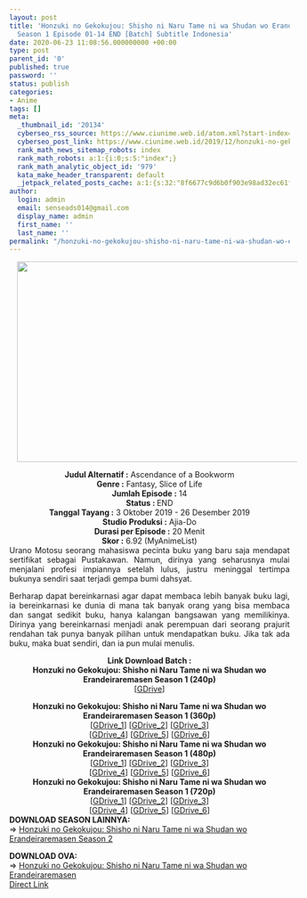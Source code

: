 ```yaml
---
layout: post
title: 'Honzuki no Gekokujou: Shisho ni Naru Tame ni wa Shudan wo Erandeiraremasen
  Season 1 Episode 01-14 END [Batch] Subtitle Indonesia'
date: 2020-06-23 11:08:56.000000000 +00:00
type: post
parent_id: '0'
published: true
password: ''
status: publish
categories:
- Anime
tags: []
meta:
  _thumbnail_id: '20134'
  cyberseo_rss_source: https://www.ciunime.web.id/atom.xml?start-index=1351&max-results=150
  cyberseo_post_link: https://www.ciunime.web.id/2019/12/honzuki-no-gekokujou-shisho-ni-naru.html
  rank_math_news_sitemap_robots: index
  rank_math_robots: a:1:{i:0;s:5:"index";}
  rank_math_analytic_object_id: '979'
  kata_make_header_transparent: default
  _jetpack_related_posts_cache: a:1:{s:32:"8f6677c9d6b0f903e98ad32ec61f8deb";a:2:{s:7:"expires";i:1645324569;s:7:"payload";a:0:{}}}
author:
  login: admin
  email: senseads014@gmail.com
  display_name: admin
  first_name: ''
  last_name: ''
permalink: "/honzuki-no-gekokujou-shisho-ni-naru-tame-ni-wa-shudan-wo-erandeiraremasen-season-1-episode-01-14-end-batch-subtitle-indonesia/"
---
```

<div class="separator" style="clear: both; text-align: center;"><a href="https://1.bp.blogspot.com/-x2u2aNvpUnA/XZWwld5GDWI/AAAAAAAAdb0/zCLPwgS1-eMluxDRlrjQt8U2JGB9ZRe6QCLcBGAsYHQ/s1600/Honzuki%2Bno%2BGekokujou%2B-%2BShisho%2Bni%2BNaru%2BTame%2Bni%2Bwa%2BShudan%2Bwo%2BErandeiraremasen.png" imageanchor="1" style="margin-left: 1em; margin-right: 1em;"><img border="0" data-original-height="720" data-original-width="1280" height="360" src="{{ site.baseurl }}/assets/2020/06/Honzuki%2Bno%2BGekokujou%2B-%2BShisho%2Bni%2BNaru%2BTame%2Bni%2Bwa%2BShudan%2Bwo%2BErandeiraremasen.png" width="640" /></a></div>
<p>
<div style="text-align: center;"><b>Judul</b><b><b>&nbsp;Alternatif</b>&nbsp;:</b>&nbsp;Ascendance of a Bookworm</div>
<div style="text-align: center;"><b>Genre :</b>&nbsp;Fantasy, Slice of Life</div>
<div style="text-align: center;"><b>Jumlah Episode :</b>&nbsp;14<br /><b>Status :&nbsp;</b>END<br /><b>Tanggal Tayang :</b>&nbsp;3 Oktober 2019 - 26 Desember 2019<br /><b>Studio Produksi :</b>&nbsp;Ajia-Do<br /><b>Durasi per Episode :</b>&nbsp;20 Menit</div>
<div style="text-align: center;"><b>Skor :</b>&nbsp;6.92 (MyAnimeList)</div>
<div style="text-align: center;"></div>
<div style="text-align: justify;">Urano Motosu seorang mahasiswa pecinta buku yang baru saja mendapat sertifikat sebagai Pustakawan. Namun, dirinya yang seharusnya mulai menjalani profesi impiannya setelah lulus, justru meninggal tertimpa bukunya sendiri saat terjadi gempa bumi dahsyat.</p>
<p>Berharap dapat bereinkarnasi agar dapat membaca lebih banyak buku lagi, ia bereinkarnasi ke dunia di mana tak banyak orang yang bisa membaca dan sangat sedikit buku, hanya kalangan bangsawan yang memilikinya. Dirinya yang bereinkarnasi menjadi anak perempuan dari seorang prajurit rendahan tak punya banyak pilihan untuk mendapatkan buku. Jika tak ada buku, maka buat sendiri, dan ia pun mulai menulis.</p></div>
<div style="text-align: justify;"></div>
<div style="text-align: justify;"></div>
<div style="text-align: center;">
<div style="text-align: center;"><b>Link Download Batch :</b></div>
<div style="text-align: center;">
<div style="text-align: center;"><b>Honzuki no Gekokujou: Shisho ni Naru Tame ni wa Shudan wo Erandeiraremasen&nbsp;Season 1&nbsp;(240p)</b></div>
<div style="text-align: center;">[<a href="https://drive.google.com/uc?export=download&amp;id=1be2oxQRm1bJsxfcGylXhzWv5BSQh0yuM" target="_blank" rel="noopener">GDrive</a>]</p>
</div>
</div>
<div style="text-align: center;"><b>Honzuki no Gekokujou: Shisho ni Naru Tame ni wa Shudan wo Erandeiraremasen&nbsp;Season 1&nbsp;(360p)</b></div>
<div style="text-align: center;">[<a href="https://drive.google.com/uc?export=download&amp;id=1afcZxR7dOht3Hsv2mUIKJc8SGFqjRlev" target="_blank" rel="noopener">GDrive_1</a>] [<a href="https://drive.google.com/uc?id=1YqUa4wgpT-RnqgHabJEpU-BRhKfv271i" target="_blank" rel="noopener">GDrive_2</a>] [<a href="https://drive.google.com/uc?id=1MRs8wUw3-bHjUBPMymEb0qfHNCMaJiyo" target="_blank" rel="noopener">GDrive_3</a>]<br />[<a href="https://drive.google.com/uc?id=1xFngYqTGmkOQza8fZT6OCYwjMoXKkl9q" target="_blank" rel="noopener">GDrive_4</a>] [<a href="https://drive.google.com/uc?id=1ugA5AA7JL88LdNNz4_K_Zjunvk-lSyt5" target="_blank" rel="noopener">GDrive_5</a>] [<a href="https://drive.google.com/uc?id=1UFkehBr7Fn9rnCtiHqup20z71Y9NxBbv" target="_blank" rel="noopener">GDrive_6</a>]</div>
<div style="text-align: center;"></div>
<div style="text-align: center;"><b>Honzuki no Gekokujou: Shisho ni Naru Tame ni wa Shudan wo Erandeiraremasen&nbsp;Season 1&nbsp;(480p)</b><br />[<a href="https://drive.google.com/uc?export=download&amp;id=1OTvWp5bssdpTT7XjeS0GrLW9NT1wLfaU" target="_blank" rel="noopener">GDrive_1</a>] [<a href="https://drive.google.com/uc?id=1rK1AAsHr_VqLPF5ip2pWd_AyLXBk1vdB" target="_blank" rel="noopener">GDrive_2</a>] [<a href="https://drive.google.com/uc?id=1ain9LSSApI5ZupUiX2SswyDltO_qlJit" target="_blank" rel="noopener">GDrive_3</a>]<br />[<a href="https://drive.google.com/uc?id=1rK1AAsHr_VqLPF5ip2pWd_AyLXBk1vdB" target="_blank" rel="noopener">GDrive_4</a>] [<a href="https://drive.google.com/uc?id=1EJOXaB07Xg5bXqVmJSTw-QNZ0mKxe3pV" target="_blank" rel="noopener">GDrive_5</a>] [<a href="https://drive.google.com/uc?id=16ZJYQAzMCGGWAGaJ2TGFv3y8HaKpDP22" target="_blank" rel="noopener">GDrive_6</a>]</div>
<div style="text-align: center;"><b>Honzuki no Gekokujou: Shisho ni Naru Tame ni wa Shudan wo Erandeiraremasen&nbsp;Season 1&nbsp;(720p)</b><br />[<a href="https://drive.google.com/uc?export=download&amp;id=1u77C_6pA1YZf7wdKaw9RyeWtLTuFvZ2S" target="_blank" rel="noopener">GDrive_1</a>] [<a href="https://drive.google.com/uc?id=1_royQjpI_IjSylkJhczeYwdO6e3MebWk" target="_blank" rel="noopener">GDrive_2</a>] [<a href="https://drive.google.com/uc?id=1VZOZhfUdYgLHpTiVUOAhD7EDC9mcVYG8" target="_blank" rel="noopener">GDrive_3</a>]<br />[<a href="https://drive.google.com/uc?id=1_royQjpI_IjSylkJhczeYwdO6e3MebWk" target="_blank" rel="noopener">GDrive_4</a>] [<a href="https://drive.google.com/uc?id=1pc1399xdScM3Sg1Qohyv28JiXPg275Rq" target="_blank" rel="noopener">GDrive_5</a>] [<a href="https://drive.google.com/uc?id=1AutATvvWIP0Ooe5IeIkOk7zO0zVrNYBB" target="_blank" rel="noopener">GDrive_6</a>]
<div style="text-align: left;"></div>
<div style="text-align: left;"></div>
<div style="text-align: left;"><b>DOWNLOAD SEASON LAINNYA:</b></div>
<div style="text-align: left;"></div>
<div style="text-align: left;">=&gt;&nbsp;<a href="https://www.ciunime.web.id/2020/06/honzuki-no-gekokujou-shisho-ni-naru.html" target="_blank" rel="noopener">Honzuki no Gekokujou: Shisho ni Naru Tame ni wa Shudan wo Erandeiraremasen Season 2</a></p>
<div style="text-align: left;"><b>DOWNLOAD OVA:</b></div>
<div style="text-align: left;"></div>
<div style="text-align: left;">=&gt;&nbsp;<a href="https://www.ciunime.web.id/2020/03/honzuki-no-gekokujou-shisho-ni-naru.html" target="_blank" rel="noopener">Honzuki no Gekokujou: Shisho ni Naru Tame ni wa Shudan wo Erandeiraremasen</a></div>
<div style="text-align: left;"></div>
</div>
</div>
</div>
<link rel="stylesheet" href="https://cdnjs.cloudflare.com/ajax/libs/font-awesome/4.7.0/css/font-awesome.min.css" />
<div class="divbtn"> <a href="https://handymansurrender.com/fihup8buzv?key=94550f7ce39444073321dde3b8782f97" class="btn"><i class="fa fa-download"></i> Direct Link</a> </div>

